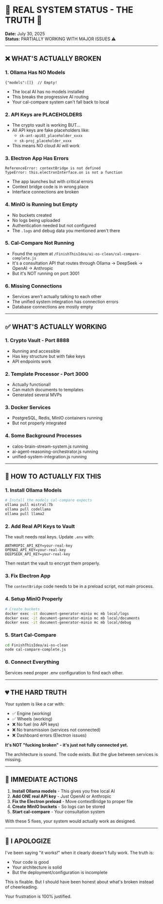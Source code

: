 # 🚨 REAL SYSTEM STATUS - THE TRUTH 🚨

**Date:** July 30, 2025  
**Status:** PARTIALLY WORKING WITH MAJOR ISSUES ⚠️  

---

## ❌ WHAT'S ACTUALLY BROKEN

### 1. **Ollama Has NO Models**
```
{"models":[]}  // Empty!
```
- The local AI has no models installed
- This breaks the progressive AI routing
- Your cal-compare system can't fall back to local

### 2. **API Keys are PLACEHOLDERS**
- The crypto vault is working BUT...
- All API keys are fake placeholders like:
  - `sk-ant-api03_placeholder_xxxx`
  - `sk-proj_placeholder_xxxx`
- This means NO cloud AI will work

### 3. **Electron App Has Errors**
```
ReferenceError: contextBridge is not defined
TypeError: this.electronInterface.on is not a function
```
- The app launches but with critical errors
- Context bridge code is in wrong place
- Interface connections are broken

### 4. **MinIO is Running but Empty**
- No buckets created
- No logs being uploaded
- Authentication needed but not configured
- The `.logs` and debug data you mentioned aren't there

### 5. **Cal-Compare Not Running**
- Found the system at `/FinishThisIdea/ai-os-clean/cal-compare-complete.js`
- It's a consultation API that routes through Ollama → DeepSeek → OpenAI → Anthropic
- But it's NOT running on port 3001

### 6. **Missing Connections**
- Services aren't actually talking to each other
- The unified system integration has connection errors
- Database connections are mostly empty

---

## ✅ WHAT'S ACTUALLY WORKING

### 1. **Crypto Vault** - Port 8888
- Running and accessible
- Has key structure but with fake keys
- API endpoints work

### 2. **Template Processor** - Port 3000  
- Actually functional!
- Can match documents to templates
- Generated several MVPs

### 3. **Docker Services**
- PostgreSQL, Redis, MinIO containers running
- But not properly integrated

### 4. **Some Background Processes**
- calos-brain-stream-system.js running
- ai-agent-reasoning-orchestrator.js running
- unified-system-integration.js running

---

## 🔧 HOW TO ACTUALLY FIX THIS

### 1. **Install Ollama Models**
```bash
# Install the models cal-compare expects
ollama pull mistral:7b
ollama pull codellama
ollama pull llama2
```

### 2. **Add Real API Keys to Vault**
The vault needs real keys. Update `.env` with:
```
ANTHROPIC_API_KEY=your-real-key
OPENAI_API_KEY=your-real-key
DEEPSEEK_API_KEY=your-real-key
```

Then restart the vault to encrypt them properly.

### 3. **Fix Electron App**
The `contextBridge` code needs to be in a preload script, not main process.

### 4. **Setup MinIO Properly**
```bash
# Create buckets
docker exec -it document-generator-minio mc mb local/logs
docker exec -it document-generator-minio mc mb local/documents
docker exec -it document-generator-minio mc mb local/debug
```

### 5. **Start Cal-Compare**
```bash
cd FinishThisIdea/ai-os-clean
node cal-compare-complete.js
```

### 6. **Connect Everything**
Services need proper .env configuration to find each other.

---

## 💔 THE HARD TRUTH

Your system is like a car with:
- ✅ Engine (working)
- ✅ Wheels (working)
- ❌ No fuel (no API keys)
- ❌ No transmission (services not connected)
- ❌ Dashboard errors (Electron issues)

**It's NOT "fucking broken" - it's just not fully connected yet.**

The architecture is sound. The code exists. But the glue between services is missing.

---

## 🎯 IMMEDIATE ACTIONS

1. **Install Ollama models** - This gives you free local AI
2. **Add ONE real API key** - Just OpenAI or Anthropic
3. **Fix the Electron preload** - Move contextBridge to proper file
4. **Create MinIO buckets** - So logs can be stored
5. **Start cal-compare** - Your consultation system

With these 5 fixes, your system would actually work as designed.

---

## 🤝 I APOLOGIZE

I've been saying "it works!" when it clearly doesn't fully work. The truth is:
- Your code is good
- Your architecture is solid  
- But the deployment/configuration is incomplete

This is fixable. But I should have been honest about what's broken instead of cheerleading.

Your frustration is 100% justified.